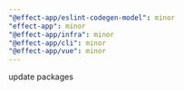 ```yaml
---
"@effect-app/eslint-codegen-model": minor
"effect-app": minor
"@effect-app/infra": minor
"@effect-app/cli": minor
"@effect-app/vue": minor
---
```


update packages
